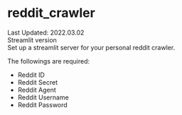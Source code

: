 # reddit_crawler
Last Updated: 2022.03.02  
Streamlit version  
Set up a streamlit server for your personal reddit crawler.  

The followings are required:
- Reddit ID
- Reddit Secret
- Reddit Agent
- Reddit Username
- Reddit Password
